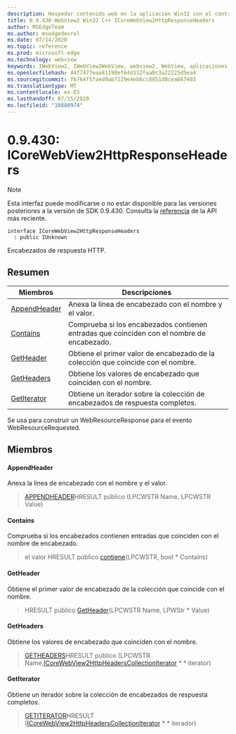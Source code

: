 ```yaml
---
description: Hospedar contenido web en la aplicación Win32 con el control Microsoft Edge WebView2
title: 0.9.430-WebView2 Win32 C++ ICoreWebView2HttpResponseHeaders
author: MSEdgeTeam
ms.author: msedgedevrel
ms.date: 07/14/2020
ms.topic: reference
ms.prod: microsoft-edge
ms.technology: webview
keywords: IWebView2, IWebView2WebView, webview2, WebView, aplicaciones Win32, Win32, Edge, ICoreWebView2, ICoreWebView2Host, control de explorador, HTML Edge
ms.openlocfilehash: 44f7477eaa81198ef64d332faa0c3a22225d5ea4
ms.sourcegitcommit: f6764f57aed9ab7229e4eb6cc8851d0cea667403
ms.translationtype: MT
ms.contentlocale: es-ES
ms.lasthandoff: 07/15/2020
ms.locfileid: "10880974"
---
```

# 0.9.430: ICoreWebView2HttpResponseHeaders 

> [!NOTE]
> Esta interfaz puede modificarse o no estar disponible para las versiones posteriores a la versión de SDK 0.9.430. Consulta la [referencia](../../../webview2-api-reference.md) de la API más reciente.

```
interface ICoreWebView2HttpResponseHeaders
  : public IUnknown
```

Encabezados de respuesta HTTP.

## Resumen

 Miembros                        | Descripciones
--------------------------------|---------------------------------------------
[AppendHeader](#appendheader) | Anexa la línea de encabezado con el nombre y el valor.
[Contains](#contains) | Comprueba si los encabezados contienen entradas que coinciden con el nombre de encabezado.
[GetHeader](#getheader) | Obtiene el primer valor de encabezado de la colección que coincide con el nombre.
[GetHeaders](#getheaders) | Obtiene los valores de encabezado que coinciden con el nombre.
[GetIterator](#getiterator) | Obtiene un iterador sobre la colección de encabezados de respuesta completos.

Se usa para construir un WebResourceResponse para el evento WebResourceRequested.

## Miembros

#### AppendHeader 

Anexa la línea de encabezado con el nombre y el valor.

> [APPENDHEADER](#appendheader)HRESULT público (LPCWSTR Name, LPCWSTR Value)

#### Contains 

Comprueba si los encabezados contienen entradas que coinciden con el nombre de encabezado.

> el valor HRESULT público [contiene](#contains)(LPCWSTR, bool * Contains)

#### GetHeader 

Obtiene el primer valor de encabezado de la colección que coincide con el nombre.

> HRESULT público [GetHeader](#getheader)(LPCWSTR Name, LPWStr * Value)

#### GetHeaders 

Obtiene los valores de encabezado que coinciden con el nombre.

> [GETHEADERS](#getheaders)HRESULT público (LPCWSTR Name,[ICoreWebView2HttpHeadersCollectionIterator](ICoreWebView2HttpHeadersCollectionIterator.md) * * iterator)

#### GetIterator 

Obtiene un iterador sobre la colección de encabezados de respuesta completos.

> [GETITERATOR](#getiterator)HRESULT ([ICoreWebView2HttpHeadersCollectionIterator](ICoreWebView2HttpHeadersCollectionIterator.md) * * iterador)

